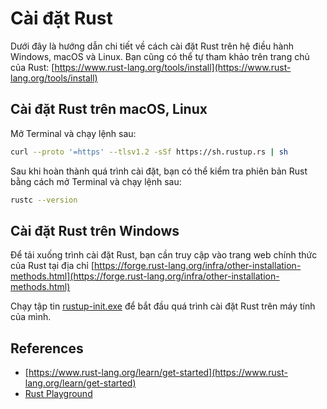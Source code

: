 # Cài đặt Rust

Dưới đây là hướng dẫn chi tiết về cách cài đặt Rust trên hệ điều hành Windows, macOS và Linux. Bạn cũng có thể tự tham khảo trên trang chủ của Rust: [https://www.rust-lang.org/tools/install](https://www.rust-lang.org/tools/install)

## Cài đặt Rust trên macOS, Linux

Mở Terminal và chạy lệnh sau:

```bash
curl --proto '=https' --tlsv1.2 -sSf https://sh.rustup.rs | sh
```

Sau khi hoàn thành quá trình cài đặt, bạn có thể kiểm tra phiên bản Rust bằng cách mở Terminal và chạy lệnh sau:

```bash
rustc --version
```

## Cài đặt Rust trên Windows

Để tải xuống trình cài đặt Rust, bạn cần truy cập vào trang web chính thức của Rust tại địa chỉ [https://forge.rust-lang.org/infra/other-installation-methods.html](https://forge.rust-lang.org/infra/other-installation-methods.html)

Chạy tập tin [rustup-init.exe](https://forge.rust-lang.org/infra/other-installation-methods.html) để bắt đầu quá trình cài đặt Rust trên máy tính của mình.


## References

- [https://www.rust-lang.org/learn/get-started](https://www.rust-lang.org/learn/get-started)
- [Rust Playground](./rust-playground.md)